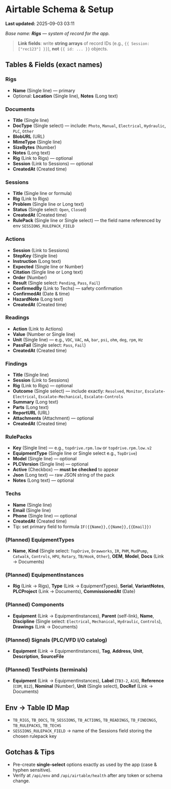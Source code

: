 # Airtable Schema & Setup

**Last updated:** 2025-09-03 03:11 

_Base name: **Rigs** — system of record for the app._

> **Link fields**: write **string arrays** of record IDs (e.g., `{{ Session: ["rec123"] }}`), **not** `{{ id: ... }}` objects.

## Tables & Fields (exact names)

### Rigs
- **Name** (Single line) — primary
- Optional: **Location** (Single line), **Notes** (Long text)

### Documents
- **Title** (Single line)
- **DocType** (Single select) — include: `Photo`, `Manual`, `Electrical`, `Hydraulic`, `PLC`, `Other`
- **BlobURL** (URL)
- **MimeType** (Single line)
- **SizeBytes** (Number)
- **Notes** (Long text)
- **Rig** (Link to Rigs) — optional
- **Session** (Link to Sessions) — optional
- **CreatedAt** (Created time)

### Sessions
- **Title** (Single line or formula)
- **Rig** (Link to Rigs)
- **Problem** (Single line or Long text)
- **Status** (Single select: `Open`, `Closed`)
- **CreatedAt** (Created time)
- **RulePack** (Single line or Single select) — the field name referenced by env `SESSIONS_RULEPACK_FIELD`

### Actions
- **Session** (Link to Sessions)
- **StepKey** (Single line)
- **Instruction** (Long text)
- **Expected** (Single line or Number)
- **Citation** (Single line or Long text)
- **Order** (Number)
- **Result** (Single select: `Pending`, `Pass`, `Fail`)
- **ConfirmedBy** (Link to Techs) — safety confirmation
- **ConfirmedAt** (Date & time)
- **HazardNote** (Long text)
- **CreatedAt** (Created time)

### Readings
- **Action** (Link to Actions)
- **Value** (Number or Single line)
- **Unit** (Single line) — e.g., `VDC`, `VAC`, `mA`, `bar`, `psi`, `ohm`, `deg`, `rpm`, `Hz`
- **PassFail** (Single select: `Pass`, `Fail`)
- **CreatedAt** (Created time)

### Findings
- **Title** (Single line)
- **Session** (Link to Sessions)
- **Rig** (Link to Rigs) — optional
- **Outcome** (Single select) — include exactly: `Resolved`, `Monitor`, `Escalate-Electrical`, `Escalate-Mechanical`, `Escalate-Controls`
- **Summary** (Long text)
- **Parts** (Long text)
- **ReportURL** (URL)
- **Attachments** (Attachment) — optional
- **CreatedAt** (Created time)

### RulePacks
- **Key** (Single line) — e.g., `topdrive.rpm.low` or `topdrive.rpm.low.v2`
- **EquipmentType** (Single line or Single select e.g., `TopDrive`)
- **Model** (Single line) — optional
- **PLCVersion** (Single line) — optional
- **Active** (Checkbox) — **must be checked** to appear
- **Json** (Long text) — raw JSON string of the pack
- **Notes** (Long text) — optional

### Techs
- **Name** (Single line)
- **Email** (Single line)
- **Phone** (Single line) — optional
- **CreatedAt** (Created time)
- Tip: set primary field to formula `IF({{Name}},{{Name}},{{Email}})`

### (Planned) EquipmentTypes
- **Name**, **Kind** (Single select: `TopDrive`, `Drawworks`, `IR`, `PHM`, `MudPump`, `Catwalk`, `Controls`, `HPU`, `Rotary`, `TB/Hook`, `Other`), **OEM**, **Model**, **Docs** (Link → Documents)

### (Planned) EquipmentInstances
- **Rig** (Link → Rigs), **Type** (Link → EquipmentTypes), **Serial**, **VariantNotes**, **PLCProject** (Link → Documents), **CommissionedAt** (Date)

### (Planned) Components
- **Equipment** (Link → EquipmentInstances), **Parent** (self-link), **Name**, **Discipline** (Single select: `Electrical`, `Mechanical`, `Hydraulic`, `Controls`), **Drawings** (Link → Documents)

### (Planned) Signals (PLC/VFD I/O catalog)
- **Equipment** (Link → EquipmentInstances), **Tag**, **Address**, **Unit**, **Description**, **SourceFile**

### (Planned) TestPoints (terminals)
- **Equipment** (Link → EquipmentInstances), **Label** (`TB3-2`, `A16`), **Reference** (`COM`, `B12`), **Nominal** (Number), **Unit** (Single select), **DocRef** (Link → Documents)

## Env → Table ID Map
- `TB_RIGS`, `TB_DOCS`, `TB_SESSIONS`, `TB_ACTIONS`, `TB_READINGS`, `TB_FINDINGS`, `TB_RULEPACKS`, `TB_TECHS`
- `SESSIONS_RULEPACK_FIELD` → name of the Sessions field storing the chosen rulepack key

## Gotchas & Tips
- Pre-create **single-select** options exactly as used by the app (case & hyphen sensitive).
- Verify at `/api/env` and `/api/airtable/health` after any token or schema change.
